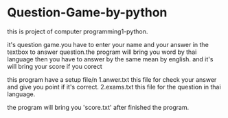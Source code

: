 # Question-Game-by-python
this is project of computer programming1-python.

it's question game.you have to enter your name and your answer in the textbox to answer question.the program will bring you word by thai language then you have
to answer by the same mean by english. and it's will bring your score if you corect

this program have a setup file/n
1.anwer.txt this file for check your answer and give you point if it's correct.
2.exams.txt this file for the question in thai language.

the program will bring you 'score.txt' after finished the program.
